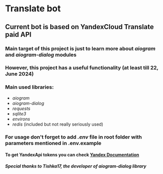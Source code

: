 # Translate bot
## Current bot is based on YandexCloud Translate paid API
### Main target of this project is just to learn more about *aiogram* and *aiogram-dialog* modules
### However, this project has a useful functionality (at least till 22, June 2024)
### Main used libraries:
* *aiogram*
* *aiogram-dialog*
* *requests*
* *sqlite3*
* *environs*
* *redis* (included but not really seriously used)

### For usage don't forget to add *.env* file in root folder with parameters mentioned in .env.example
#### To get YandexApi tokens you can check [Yandex Documentation](https://yandex.cloud/ru/docs/translate/quickstart "Yandex official API docs")
##### Special thanks to *Tishka17*, the developer of aiogram-dialog library